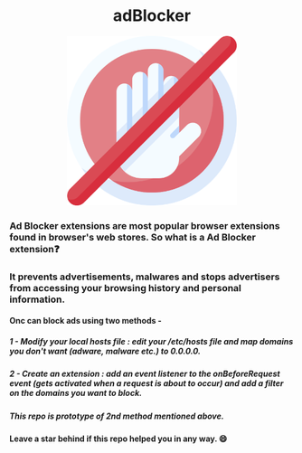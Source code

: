 <h1 align="center">adBlocker</h1>

<div align="center">
  <img src="https://github.com/ksalokya/adBlocker/blob/main/misc/ad-blocker.png" width="300px"/>
</div>

### Ad Blocker extensions are most popular browser extensions found in browser's web stores. So what is a Ad Blocker extension❓
### It prevents advertisements, malwares and stops advertisers from accessing your browsing history and personal information.

#### Onc can block ads using two methods -

##### 1 - Modify your local hosts file : edit your /etc/hosts file and map domains you don't want (adware, malware etc.) to 0.0.0.0.
##### 2 - Create an extension : add an event listener to the onBeforeRequest event (gets activated when a request is about to occur) and add a filter on the domains you want to block.

##### This repo is prototype of 2nd method mentioned above.

#### Leave a star behind if this repo helped you in any way. 😄
